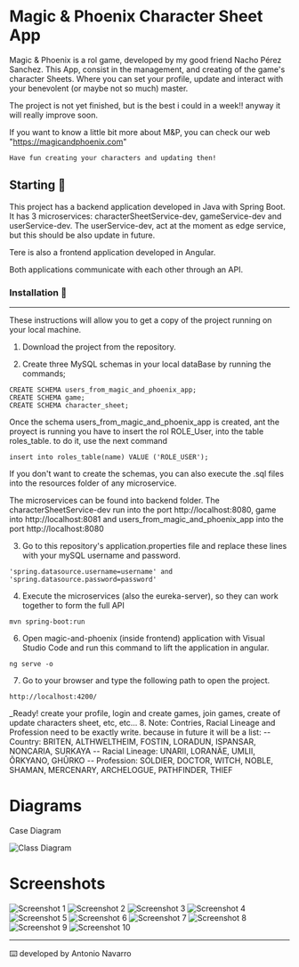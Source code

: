 

# Magic & Phoenix Character Sheet App

Magic & Phoenix is a rol game, developed by my good friend Nacho Pérez Sanchez. This App, consist in the
management, and creating of the game's character Sheets. Where you can set your profile, update and interact
with your benevolent (or maybe not so much) master.

The project is not yet finished, but is the best i could in a week!! anyway it will really improve soon.

If you want to know a little bit more about M&P, you can check our web "https://magicandphoenix.com"

`Have fun creating your characters and updating then!`


## Starting 🚀


This project has a backend application developed in Java with Spring Boot. It has 3 microservices:
characterSheetService-dev, gameService-dev and userService-dev. The userService-dev, act at the moment
as edge service, but this should be also update in future.

Tere is also a frontend application developed in Angular. 

Both applications communicate with each other through an API.

### Installation 🔧
---

These instructions will allow you to get a copy of the project running on your local machine.

1. Download the project from the repository.

2. Create three MySQL schemas in your local dataBase by running the commands;

```
CREATE SCHEMA users_from_magic_and_phoenix_app;
CREATE SCHEMA game;
CREATE SCHEMA character_sheet;

```
Once the schema users_from_magic_and_phoenix_app is created, ant the proyect is running you have to insert the 
rol ROLE_User, into the table roles_table. to do it, use the next command

```
insert into roles_table(name) VALUE ('ROLE_USER');
```

If you don't want to create the schemas, you can also execute the .sql files into the resources folder of
any microservice.

The microservices can be found into backend folder.
The characterSheetService-dev run into the port http://localhost:8080, game into http://localhost:8081
and users_from_magic_and_phoenix_app into the port http://localhost:8080

3. Go to this repository's application.properties file and replace these lines with your mySQL username and password.

```
'spring.datasource.username=username' and 'spring.datasource.password=password'
```

4. Execute the microservices (also the eureka-server), so they can work together to form the full API

```
mvn spring-boot:run
```

6. Open magic-and-phoenix (inside frontend) application with Visual Studio Code and run this command to lift the application in angular.

```
ng serve -o
```

7. Go to your browser and type the following path to open the project.

```
http://localhost:4200/
```


_Ready! create your profile, login and create games, join games, create of update characters sheet, etc, etc...
8. Note: Contries, Racial Lineage and Profession need to be exactly write. because in future it will be a list:
 -- Country: BRITEN, ALTHWELTHEIM, FOSTIN, LORADUN, ISPANSAR, NONCARIA, SURKAYA
 -- Racial Lineage: UNARII, LORANÄE, UMLII, ÔRKYANO, GHÛRKO
 -- Profession: SOLDIER, DOCTOR, WITCH, NOBLE, SHAMAN, MERCENARY, ARCHELOGUE, PATHFINDER, THIEF
 

# Diagrams
Case Diagram

![Class Diagram](img/M&PSheetApp.jpeg)

# Screenshots
![Screenshot 1](img/1.png)
![Screenshot 2](img/2.png)
![Screenshot 3](img/3.png)
![Screenshot 4](img/4.png)
![Screenshot 5](img/5.png)
![Screenshot 6](img/6.png)
![Screenshot 7](img/7.png)
![Screenshot 8](img/8.png)
![Screenshot 9](img/9.png)
![Screenshot 10](img/10.png)


---
⌨️ developed️ by Antonio Navarro
